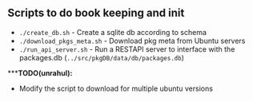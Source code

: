 ## Scripts to do book keeping and init

- `./create_db.sh` - Create a sqlite db according to schema
- `./download_pkgs_meta.sh` - Download pkg meta from Ubuntu servers
- `./run_api_server.sh` - Run a RESTAPI server to interface with the packages.db (`../src/pkgDB/data/db/packages.db`)


*****TODO(unrahul):**
- Modify the script to download for multiple ubuntu versions
